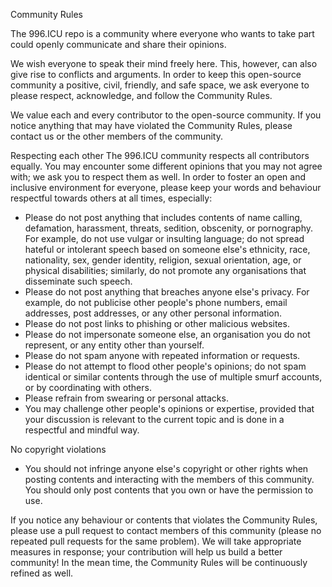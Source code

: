 Community Rules

The 996.ICU repo is a community where everyone who wants to take part could openly communicate and share their opinions.

We wish everyone to speak their mind freely here. This, however, can also give rise to conflicts and arguments. In order to keep this open-source community a positive, civil, friendly, and safe space, we ask everyone to please respect, acknowledge, and follow the Community Rules.

We value each and every contributor to the open-source community. If you notice anything that may have violated the Community Rules, please contact us or the other members of the community.

Respecting each other
The 996.ICU community respects all contributors equally. You may encounter some different opinions that you may not agree with; we ask you to respect them as well. In order to foster an open and inclusive environment for everyone, please keep your words and behaviour respectful towards others at all times, especially:
 - Please do not post anything that includes contents of name calling, defamation, harassment, threats, sedition, obscenity, or pornography. For example, do not use vulgar or insulting language; do not spread hateful or intolerant speech based on someone else's ethnicity, race, nationality, sex, gender identity, religion, sexual orientation, age, or physical disabilities; similarly, do not promote any organisations that disseminate such speech.
 - Please do not post anything that breaches anyone else's privacy. For example, do not publicise other people's phone numbers, email addresses, post addresses, or any other personal information.
 - Please do not post links to phishing or other malicious websites.
 - Please do not impersonate someone else, an organisation you do not represent, or any entity other than yourself.
 - Please do not spam anyone with repeated information or requests.
 - Please do not attempt to flood other people's opinions; do not spam identical or similar contents through the use of multiple smurf accounts, or by coordinating with others. 
 - Please refrain from swearing or personal attacks.
 - You may challenge other people's opinions or expertise, provided that your discussion is relevant to the current topic and is done in a respectful and mindful way.

No copyright violations
 - You should not infringe anyone else's copyright or other rights when posting contents and interacting with the members of this community. You should only post contents that you own or have the permission to use.


If you notice any behaviour or contents that violates the Community Rules, please use a pull request to contact members of this community (please no repeated pull requests for the same problem).
We will take appropriate measures in response; your contribution will help us build a better community! In the mean time, the Community Rules will be continuously refined as well.
